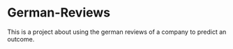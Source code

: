 # German-Reviews
This is a project about using the german reviews of a company to predict an outcome. 
